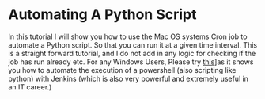 # Automating A Python Script 


In this tutorial I will show you how to use the Mac OS systems Cron job to automate a Python script. So that you can run it at a given time interval. This is a straight forward tutorial, and I do not add in any logic for checking if the job has run already etc. 
For any Windows Users, Please try [this](../JenkinsAutomation/README.md)]as it shows you how to automate the execution of a powershell (also scripting like python) with Jenkins (which is also very powerful and extremely useful in an IT career.)